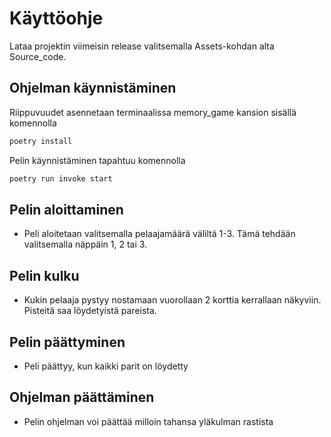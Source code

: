 # Käyttöohje

Lataa projektin viimeisin release valitsemalla Assets-kohdan alta Source_code.

## Ohjelman käynnistäminen

Riippuvuudet asennetaan terminaalissa memory_game kansion sisällä komennolla

```bash
poetry install
```

Pelin käynnistäminen tapahtuu komennolla

```bash
poetry run invoke start
```

## Pelin aloittaminen

- Peli aloitetaan valitsemalla pelaajamäärä väliltä 1-3. Tämä tehdään valitsemalla näppäin 1, 2 tai 3.

## Pelin kulku

- Kukin pelaaja pystyy nostamaan vuorollaan 2 korttia kerrallaan näkyviin. Pisteitä saa löydetyistä pareista.

## Pelin päättyminen

- Peli päättyy, kun kaikki parit on löydetty

## Ohjelman päättäminen

- Pelin ohjelman voi päättää milloin tahansa yläkulman rastista
